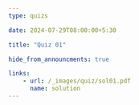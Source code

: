 ```yaml
---
type: quizs

date: 2024-07-29T08:00:00+5:30

title: "Quiz 01"

hide_from_announcments: true

links: 
    - url: /_images/quiz/sol01.pdf
      name: solution  
---
```

